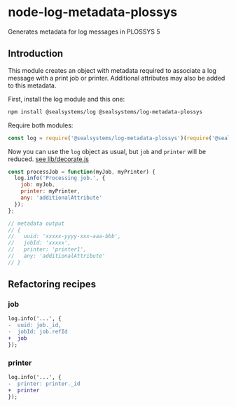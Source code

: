 # node-log-metadata-plossys

Generates metadata for log messages in PLOSSYS 5

## Introduction

This module creates an object with metadata required to associate a log message with a print job or printer. Additional attributes may also be added to this metadata.

First, install the log module and this one:

```sh
npm install @sealsystems/log @sealsystems/log-metadata-plossys
```

Require both modules:

```javascript
const log = require('@sealsystems/log-metadata-plossys')(require('@sealsystems/log').getLogger());
```

Now you can use the `log` object as usual, but `job` and `printer` will be reduced. [see lib/decorate.js](lib/decorate.js)

```javascript
const processJob = function(myJob, myPrinter) {
  log.info('Processing job.', {
    job: myJob,
    printer: myPrinter,
    any: 'additionalAttribute'
  });
};

// metadata output
// {
//   uuid: 'xxxxx-yyyy-xxx-aaa-bbb',
//   jobId: 'xxxxx',
//   printer: 'printer1',
//   any: 'additionalAttribute'
// }
```

## Refactoring recipes

### job

```diff
log.info('...', {
-  uuid: job._id,
-  jobId: job.refId
+  job
});
```

### printer

```diff
log.info('...', {
-  printer: printer._id
+  printer
});
```
